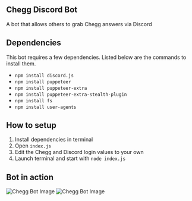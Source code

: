 ## Chegg Discord Bot

A bot that allows others to grab Chegg answers via Discord

## Dependencies 

This bot requires a few dependencies. Listed below are the commands to install them.

* `npm install discord.js`
* `npm install puppeteer`
* `npm install puppeteer-extra`
* `npm install puppeteer-extra-stealth-plugin`
* `npm install fs`
* `npm install user-agents`

## How to setup

1. Install dependencies in terminal
2. Open `index.js` 
3. Edit the Chegg and Discord login values to your own
4. Launch terminal and start with `node index.js`

## Bot in action

![Chegg Bot Image](https://i.imgur.com/nldXX2L.png)
![Chegg Bot Image](https://i.imgur.com/VfXa4Fk.png)

